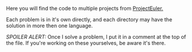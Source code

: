 Here you will find the code to multiple projects from [ProjectEuler.](https://projecteuler.net/)

Each problem is in it's own directly, and each directory may have the solution in more then one language.

*SPOILER ALERT:* Once I solve a problem, I put it in a comment at the top of the file. If you're working on these yourselves, be aware it's there.  

